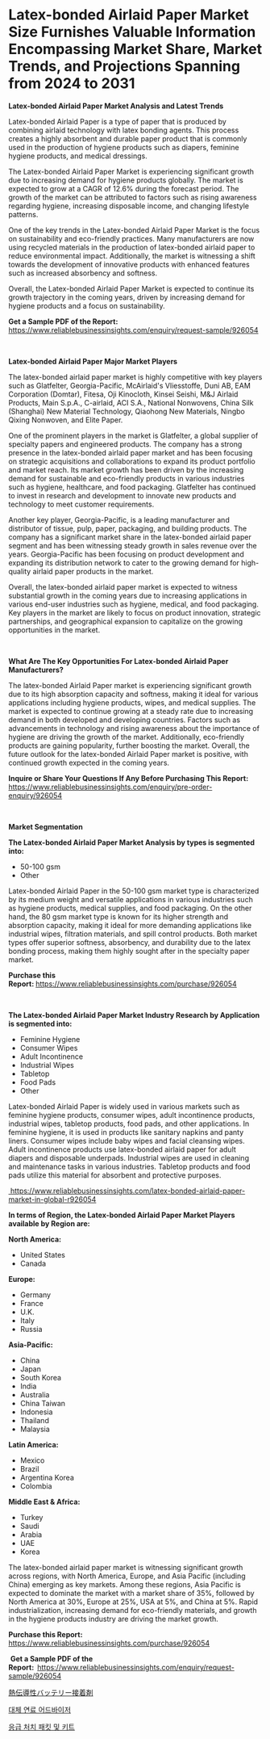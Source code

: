 <p><h1>Latex-bonded Airlaid Paper Market Size Furnishes Valuable Information Encompassing Market Share, Market Trends, and Projections Spanning from 2024 to 2031</h1></p><p><strong>Latex-bonded Airlaid Paper Market Analysis and Latest Trends</strong></p>
<p><p>Latex-bonded Airlaid Paper is a type of paper that is produced by combining airlaid technology with latex bonding agents. This process creates a highly absorbent and durable paper product that is commonly used in the production of hygiene products such as diapers, feminine hygiene products, and medical dressings.</p><p>The Latex-bonded Airlaid Paper Market is experiencing significant growth due to increasing demand for hygiene products globally. The market is expected to grow at a CAGR of 12.6% during the forecast period. The growth of the market can be attributed to factors such as rising awareness regarding hygiene, increasing disposable income, and changing lifestyle patterns.</p><p>One of the key trends in the Latex-bonded Airlaid Paper Market is the focus on sustainability and eco-friendly practices. Many manufacturers are now using recycled materials in the production of latex-bonded airlaid paper to reduce environmental impact. Additionally, the market is witnessing a shift towards the development of innovative products with enhanced features such as increased absorbency and softness.</p><p>Overall, the Latex-bonded Airlaid Paper Market is expected to continue its growth trajectory in the coming years, driven by increasing demand for hygiene products and a focus on sustainability.</p></p>
<p><strong>Get a Sample PDF of the Report:&nbsp;</strong> <a href="https://www.reliablebusinessinsights.com/enquiry/request-sample/926054">https://www.reliablebusinessinsights.com/enquiry/request-sample/926054</a></p>
<p>&nbsp;</p>
<p><strong>Latex-bonded Airlaid Paper Major Market Players</strong></p>
<p><p>The latex-bonded airlaid paper market is highly competitive with key players such as Glatfelter, Georgia-Pacific, McAirlaid's Vliesstoffe, Duni AB, EAM Corporation (Domtar), Fitesa, Oji Kinocloth, Kinsei Seishi, M&J Airlaid Products, Main S.p.A., C-airlaid, ACI S.A., National Nonwovens, China Silk (Shanghai) New Material Technology, Qiaohong New Materials, Ningbo Qixing Nonwoven, and Elite Paper.</p><p>One of the prominent players in the market is Glatfelter, a global supplier of specialty papers and engineered products. The company has a strong presence in the latex-bonded airlaid paper market and has been focusing on strategic acquisitions and collaborations to expand its product portfolio and market reach. Its market growth has been driven by the increasing demand for sustainable and eco-friendly products in various industries such as hygiene, healthcare, and food packaging. Glatfelter has continued to invest in research and development to innovate new products and technology to meet customer requirements.</p><p>Another key player, Georgia-Pacific, is a leading manufacturer and distributor of tissue, pulp, paper, packaging, and building products. The company has a significant market share in the latex-bonded airlaid paper segment and has been witnessing steady growth in sales revenue over the years. Georgia-Pacific has been focusing on product development and expanding its distribution network to cater to the growing demand for high-quality airlaid paper products in the market.</p><p>Overall, the latex-bonded airlaid paper market is expected to witness substantial growth in the coming years due to increasing applications in various end-user industries such as hygiene, medical, and food packaging. Key players in the market are likely to focus on product innovation, strategic partnerships, and geographical expansion to capitalize on the growing opportunities in the market.</p></p>
<p>&nbsp;</p>
<p><strong>What Are The Key Opportunities For Latex-bonded Airlaid Paper Manufacturers?</strong></p>
<p><p>The latex-bonded Airlaid Paper market is experiencing significant growth due to its high absorption capacity and softness, making it ideal for various applications including hygiene products, wipes, and medical supplies. The market is expected to continue growing at a steady rate due to increasing demand in both developed and developing countries. Factors such as advancements in technology and rising awareness about the importance of hygiene are driving the growth of the market. Additionally, eco-friendly products are gaining popularity, further boosting the market. Overall, the future outlook for the latex-bonded Airlaid Paper market is positive, with continued growth expected in the coming years.</p></p>
<p><strong>Inquire or Share Your Questions If Any Before Purchasing This Report:</strong> <a href="https://www.reliablebusinessinsights.com/enquiry/pre-order-enquiry/926054">https://www.reliablebusinessinsights.com/enquiry/pre-order-enquiry/926054</a></p>
<p>&nbsp;</p>
<p><strong>Market Segmentation</strong></p>
<p><strong>The Latex-bonded Airlaid Paper Market Analysis by types is segmented into:</strong></p>
<p><ul><li>50-100 gsm</li><li>Other</li></ul></p>
<p><p>Latex-bonded Airlaid Paper in the 50-100 gsm market type is characterized by its medium weight and versatile applications in various industries such as hygiene products, medical supplies, and food packaging. On the other hand, the 80 gsm market type is known for its higher strength and absorption capacity, making it ideal for more demanding applications like industrial wipes, filtration materials, and spill control products. Both market types offer superior softness, absorbency, and durability due to the latex bonding process, making them highly sought after in the specialty paper market.</p></p>
<p><strong>Purchase this Report:&nbsp;</strong><a href="https://www.reliablebusinessinsights.com/purchase/926054">https://www.reliablebusinessinsights.com/purchase/926054</a></p>
<p>&nbsp;</p>
<p><strong>The Latex-bonded Airlaid Paper Market Industry Research by Application is segmented into:</strong></p>
<p><ul><li>Feminine Hygiene</li><li>Consumer Wipes</li><li>Adult Incontinence</li><li>Industrial Wipes</li><li>Tabletop</li><li>Food Pads</li><li>Other</li></ul></p>
<p><p>Latex-bonded Airlaid Paper is widely used in various markets such as feminine hygiene products, consumer wipes, adult incontinence products, industrial wipes, tabletop products, food pads, and other applications. In feminine hygiene, it is used in products like sanitary napkins and panty liners. Consumer wipes include baby wipes and facial cleansing wipes. Adult incontinence products use latex-bonded airlaid paper for adult diapers and disposable underpads. Industrial wipes are used in cleaning and maintenance tasks in various industries. Tabletop products and food pads utilize this material for absorbent and protective purposes.</p></p>
<p><a href="https://www.reliablebusinessinsights.com/latex-bonded-airlaid-paper-market-in-global-r926054">&nbsp;https://www.reliablebusinessinsights.com/latex-bonded-airlaid-paper-market-in-global-r926054</a></p>
<p><strong>In terms of Region, the Latex-bonded Airlaid Paper Market Players available by Region are:</strong></p>
<p>
    <p> <strong> North America: </strong>
        <ul>
            <li>United States</li>
            <li>Canada</li>
        </ul>
        </p> 
    <p> <strong> Europe: </strong>
        <ul>
            <li>Germany</li>
            <li>France</li>
            <li>U.K.</li>
            <li>Italy</li>
            <li>Russia</li>
        </ul>
        </p> 
    <p> <strong> Asia-Pacific: </strong>
        <ul>
            <li>China</li>
            <li>Japan</li>
            <li>South Korea</li>
            <li>India</li>
            <li>Australia</li>
            <li>China Taiwan</li>
            <li>Indonesia</li>
            <li>Thailand</li>
            <li>Malaysia</li>
        </ul>
        </p> 
    <p> <strong> Latin America: </strong>
        <ul>
            <li>Mexico</li>
            <li>Brazil</li>
            <li>Argentina Korea</li>
            <li>Colombia</li>
        </ul>
        </p> 
    <p> <strong> Middle East & Africa: </strong>
        <ul>
            <li>Turkey</li>
            <li>Saudi</li>
            <li>Arabia</li>
            <li>UAE</li>
            <li>Korea</li>
        </ul>
    </p>
    </p>
<p><p>The latex-bonded airlaid paper market is witnessing significant growth across regions, with North America, Europe, and Asia Pacific (including China) emerging as key markets. Among these regions, Asia Pacific is expected to dominate the market with a market share of 35%, followed by North America at 30%, Europe at 25%, USA at 5%, and China at 5%. Rapid industrialization, increasing demand for eco-friendly materials, and growth in the hygiene products industry are driving the market growth.</p></p>
<p><strong>Purchase this Report: </strong><a href="https://www.reliablebusinessinsights.com/purchase/926054">https://www.reliablebusinessinsights.com/purchase/926054</a></p>
<p>&nbsp;<strong>Get a Sample PDF of the Report:&nbsp;&nbsp;</strong><a href="https://www.reliablebusinessinsights.com/enquiry/request-sample/926054">https://www.reliablebusinessinsights.com/enquiry/request-sample/926054</a></p>
<p><strong></strong></p>
<p><p><a href="https://medium.com/@mad.jake/%E7%86%B1%E4%BC%9D%E5%B0%8E%E6%80%A7%E9%9B%BB%E6%B1%A0%E7%94%A8%E7%B2%98%E7%9D%80%E5%89%A4%E5%B8%82%E5%A0%B4-%E5%B8%82%E5%A0%B4cagr-%E5%B8%82%E5%A0%B4%E3%83%88%E3%83%AC%E3%83%B3%E3%83%89-%E3%81%8A%E3%82%88%E3%81%B3%E6%88%90%E9%95%B7%E6%88%A6%E7%95%A5%E3%81%AB%E9%96%A2%E3%81%99%E3%82%8B%E6%B4%9E%E5%AF%9F-712443c1afca">熱伝導性バッテリー接着剤</a></p><p><a href="https://github.com/hook46569/Market-Research-Report-List-1/blob/main/566836393194.md">대체 연료 어드바이저</a></p><p><a href="https://medium.com/@jordanilliamson678678_12326/%EC%9D%91%EA%B8%89-%EC%B2%98%EC%B9%98-%ED%8C%A8%ED%82%B7-%EB%B0%8F-%ED%82%A4%ED%8A%B8-%EC%8B%9C%EC%9E%A5-%EC%A7%80%ED%91%9C-%ED%95%B4%EC%84%9D-%EC%8B%9C%EC%9E%A5-%EC%A0%90%EC%9C%A0%EC%9C%A8-%ED%8A%B8%EB%A0%8C%EB%93%9C-%EB%B0%8F-%EC%84%B1%EC%9E%A5-%ED%8C%A8%ED%84%B4-27d890a27f90">응급 처치 패킷 및 키트</a></p></p>